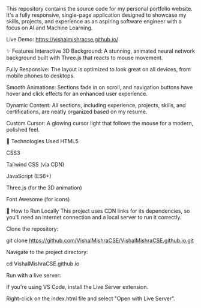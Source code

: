 This repository contains the source code for my personal portfolio website. It's a fully responsive, single-page application designed to showcase my skills, projects, and experience as an aspiring software engineer with a focus on AI and Machine Learning.

Live Demo: https://vishalmishracse.github.io/

✨ Features
Interactive 3D Background: A stunning, animated neural network background built with Three.js that reacts to mouse movement.

Fully Responsive: The layout is optimized to look great on all devices, from mobile phones to desktops.

Smooth Animations: Sections fade in on scroll, and navigation buttons have hover and click effects for an enhanced user experience.

Dynamic Content: All sections, including experience, projects, skills, and certifications, are neatly organized based on my resume.

Custom Cursor: A glowing cursor light that follows the mouse for a modern, polished feel.

🚀 Technologies Used
HTML5

CSS3

Tailwind CSS (via CDN)

JavaScript (ES6+)

Three.js (for the 3D animation)

Font Awesome (for icons)

🔧 How to Run Locally
This project uses CDN links for its dependencies, so you'll need an internet connection and a local server to run it correctly.

Clone the repository:

git clone https://github.com/VishalMishraCSE/VishalMishraCSE.github.io.git

Navigate to the project directory:

cd VishalMishraCSE.github.io

Run with a live server:

If you're using VS Code, install the Live Server extension.

Right-click on the index.html file and select "Open with Live Server".
